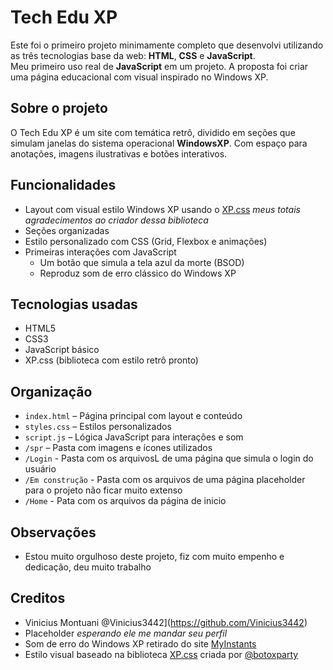 # Tech Edu XP

Este foi o primeiro projeto minimamente completo que desenvolvi utilizando as três tecnologias base da web: **HTML**, **CSS** e **JavaScript**.  
Meu primeiro uso real de **JavaScript** em um projeto. A proposta foi criar uma página educacional com visual inspirado no Windows XP.

## Sobre o projeto

O Tech Edu XP é um site com temática retrô, dividido em seções que simulam janelas do sistema operacional **WindowsXP**. Com espaço para anotações, imagens ilustrativas e botões interativos.

## Funcionalidades

- Layout com visual estilo Windows XP usando o [XP.css](https://botoxparty.github.io/XP.css/) *meus totais agradecimentos ao criador dessa biblioteca*
- Seções organizadas
- Estilo personalizado com CSS (Grid, Flexbox e animações)
- Primeiras interações com JavaScript
  - Um botão que simula a tela azul da morte (BSOD)
  - Reproduz som de erro clássico do Windows XP

## Tecnologias usadas

- HTML5
- CSS3
- JavaScript básico
- XP.css (biblioteca com estilo retrô pronto)

## Organização

- `index.html` – Página principal com layout e conteúdo
- `styles.css` – Estilos personalizados
- `script.js` – Lógica JavaScript para interações e som
- `/spr` – Pasta com imagens e ícones utilizados
- `/Login` - Pasta com os arquivosL de uma página que simula o login do usuário
- `/Em construção` - Pasta com os arquivos de uma página placeholder para o projeto não ficar muito extenso
- `/Home` - Pata com os arquivos da página de inicio

## Observações

- Estou muito orgulhoso deste projeto, fiz com muito empenho e dedicação, deu muito trabalho

## Creditos
- Vinicius Montuani @Vinicius3442](https://github.com/Vinicius3442)
- Placeholder *esperando ele me mandar seu perfil*
- Som de erro do Windows XP retirado do site [MyInstants](https://www.myinstants.com/media/sounds/windows-xp-error.mp3)
- Estilo visual baseado na biblioteca [XP.css](https://botoxparty.github.io/XP.css/) criada por [@botoxparty](https://github.com/botoxparty)

